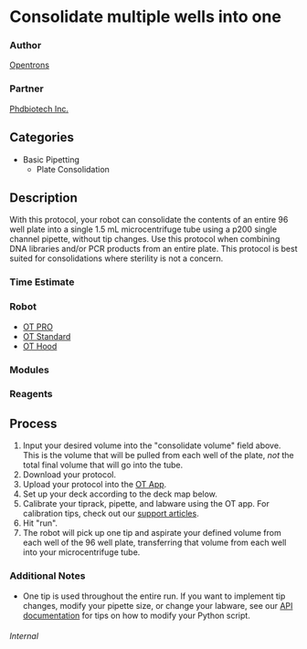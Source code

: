 # Consolidate multiple wells into one

### Author
[Opentrons](https://opentrons.com/)

### Partner
[Phdbiotech Inc.](http://www.phdbiotech.com/)

## Categories
* Basic Pipetting
	* Plate Consolidation

## Description
With this protocol, your robot can consolidate the contents of an entire 96 well plate into a single 1.5 mL microcentrifuge tube using a p200 single channel pipette, without tip changes. Use this protocol when combining DNA libraries and/or PCR products from an entire plate. This protocol is best suited for consolidations where sterility is not a concern.

### Time Estimate

### Robot
* [OT PRO](https://opentrons.com/ot-one-pro)
* [OT Standard](https://opentrons.com/ot-one-standard)  
* [OT Hood](https://opentrons.com/ot-one-hood)

### Modules


### Reagents


## Process
1. Input your desired volume into the "consolidate volume" field above. This is the volume that will be pulled from each well of the plate, *not* the total final volume that will go into the tube.
2. Download your protocol.
3. Upload your protocol into the [OT App](http://opentrons.com/ot-app).
4. Set up your deck according to the deck map below.
5. Calibrate your tiprack, pipette, and labware using the OT app. For calibration tips, check out our [support articles](https://support.opentrons.com/getting-started/software-setup/calibrating-the-pipettes).
6. Hit "run".
7. The robot will pick up one tip and aspirate your defined volume from each well of the 96 well plate, transferring that volume from each well into your microcentrifuge tube.

### Additional Notes
* One tip is used throughout the entire run. If you want to implement tip changes, modify your pipette size, or change your labware, see our [API documentation](https://docs.opentrons.com) for tips on how to modify your Python script.



###### Internal
